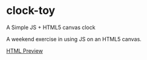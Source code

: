 # clock-toy
A Simple JS + HTML5 canvas clock

A weekend exercise in using JS on an HTML5 canvas.

[HTML Preview](https://htmlpreview.github.io/?https://github.com/djmetzle/clock-toy/blob/master/index.html)

